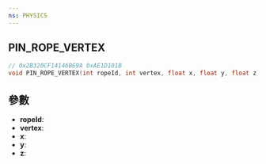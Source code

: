 ```yaml
---
ns: PHYSICS
---
```

## PIN_ROPE_VERTEX

```c
// 0x2B320CF14146B69A 0xAE1D101B
void PIN_ROPE_VERTEX(int ropeId, int vertex, float x, float y, float z);
```


## 參數
* **ropeId**: 
* **vertex**: 
* **x**: 
* **y**: 
* **z**: 

